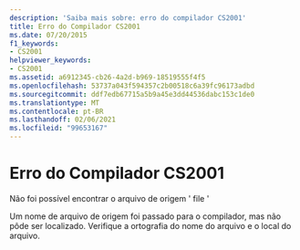 ```yaml
---
description: 'Saiba mais sobre: erro do compilador CS2001'
title: Erro do Compilador CS2001
ms.date: 07/20/2015
f1_keywords:
- CS2001
helpviewer_keywords:
- CS2001
ms.assetid: a6912345-cb26-4a2d-b969-18519555f4f5
ms.openlocfilehash: 53737a043f594357c2b00518c6a39fc96173adbd
ms.sourcegitcommit: ddf7edb67715a5b9a45e3dd44536dabc153c1de0
ms.translationtype: MT
ms.contentlocale: pt-BR
ms.lasthandoff: 02/06/2021
ms.locfileid: "99653167"
---
```

# <a name="compiler-error-cs2001"></a>Erro do Compilador CS2001

Não foi possível encontrar o arquivo de origem ' file '  
  
 Um nome de arquivo de origem foi passado para o compilador, mas não pôde ser localizado. Verifique a ortografia do nome do arquivo e o local do arquivo.
